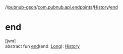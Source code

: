 //[pubnub-gson](../../../index.md)/[com.pubnub.api.endpoints](../index.md)/[History](index.md)/[end](end.md)

# end

[jvm]\
abstract fun [end](end.md)(end: [Long](https://docs.oracle.com/javase/8/docs/api/java/lang/Long.html)): [History](index.md)
